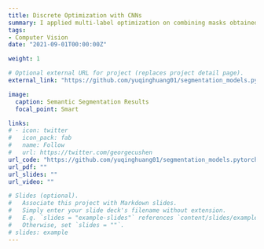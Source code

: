 ```yaml
---
title: Discrete Optimization with CNNs
summary: I applied multi-label optimization on combining masks obtained from single-class classifiers. This method gives non-trivial improvements to semantic segmentation results comparing to standard "overlap-small" method in combining single-class masks.
tags:
- Computer Vision
date: "2021-09-01T00:00:00Z"

weight: 1

# Optional external URL for project (replaces project detail page).
external_link: "https://github.com/yuqinghuang01/segmentation_models.pytorch"

image:
  caption: Semantic Segmentation Results
  focal_point: Smart

links:
# - icon: twitter
#   icon_pack: fab
#   name: Follow
#   url: https://twitter.com/georgecushen
url_code: "https://github.com/yuqinghuang01/segmentation_models.pytorch"
url_pdf: ""
url_slides: ""
url_video: ""

# Slides (optional).
#   Associate this project with Markdown slides.
#   Simply enter your slide deck's filename without extension.
#   E.g. `slides = "example-slides"` references `content/slides/example-slides.md`.
#   Otherwise, set `slides = ""`.
# slides: example
---
```

